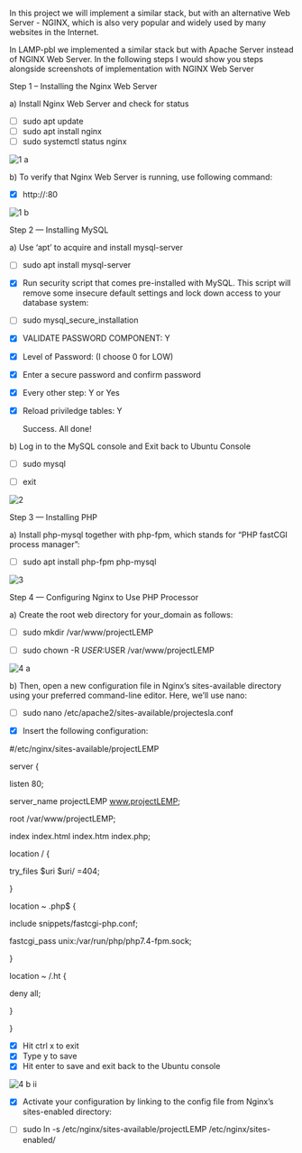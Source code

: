 In this project we will implement a similar stack, but with an alternative Web Server - NGINX, which is also very popular and widely used by many websites in the Internet.

In LAMP-pbl we implemented a similar stack but with Apache Server instead of NGINX Web Server. In the following steps I would show you steps alongside screenshots of implementation with NGINX Web Server


Step 1 – Installing the Nginx Web Server


a) Install Nginx Web Server and check for status

- [ ]	sudo apt update
- [ ]	sudo apt install nginx
- [ ]	sudo systemctl status nginx

![1 a](https://user-images.githubusercontent.com/10243139/117574572-a48a9400-b0d5-11eb-8c23-a50fee24bef3.jpg)


b) To verify that Nginx Web Server is running, use following command:

- [x]	http://<Public-IP-Address>:80

![1 b](https://user-images.githubusercontent.com/10243139/117574662-1ebb1880-b0d6-11eb-81df-af9185c7e28e.jpg)


Step 2 — Installing MySQL

a) Use ‘apt’ to acquire and install mysql-server
	
- [ ]	sudo apt install mysql-server

- [x]	Run security script that comes pre-installed with MySQL. This script will remove some insecure default settings and lock down access to your database system:

- [ ]	sudo mysql_secure_installation

- [x]	VALIDATE PASSWORD COMPONENT:  Y

- [x] 	Level of Password: (I choose 0 for LOW)
	
- [x] 	Enter a secure password and confirm password

- [x]	Every other step: Y or Yes
	
- [x] 	Reload priviledge tables: Y
	
	Success. All done!
    
b) Log in to the MySQL console and Exit back to Ubuntu Console

- [ ]	sudo mysql	

- [ ] 	exit

![2](https://user-images.githubusercontent.com/10243139/117574774-9be68d80-b0d6-11eb-9c8c-967bc20427a3.jpg)


Step 3 — Installing PHP

a) Install php-mysql together with php-fpm, which stands for “PHP fastCGI process manager”:

- [ ]	sudo apt install php-fpm php-mysql 

![3](https://user-images.githubusercontent.com/10243139/117574905-5bd3da80-b0d7-11eb-89ba-ebb5e7c8c67c.jpg)


Step 4 — Configuring Nginx to Use PHP Processor

a) Create the root web directory for your_domain as follows:

- [ ]	sudo mkdir /var/www/projectLEMP

- [ ]	sudo chown -R $USER:$USER /var/www/projectLEMP 

![4 a](https://user-images.githubusercontent.com/10243139/117575113-57f48800-b0d8-11eb-8bc5-94689640f9a4.jpg)

b) Then, open a new configuration file in Nginx’s sites-available directory using your preferred command-line editor. Here, we’ll use nano:
- [ ]	sudo nano /etc/apache2/sites-available/projectesla.conf

- [x]	Insert the following configuration:
		
#/etc/nginx/sites-available/projectLEMP

server {
	
  listen 80;
	
  server_name projectLEMP www.projectLEMP;
	
  root /var/www/projectLEMP;
	
  index index.html index.htm index.php;
	
  location / {
	
  try_files $uri $uri/ =404;
	
  }

  location ~ \.php$ {
   
  include snippets/fastcgi-php.conf;
   
  fastcgi_pass unix:/var/run/php/php7.4-fpm.sock;
   
  }

  location ~ /\.ht {
   
  deny all;
   
  }

}

- [x]	Hit ctrl x to exit
- [x]	Type y to save
- [x]	Hit enter to save and exit back to the Ubuntu console

![4 b ii](https://user-images.githubusercontent.com/10243139/117575413-8c1c7880-b0d9-11eb-97a9-5647bb7bbe66.jpg)

- [x]	Activate your configuration by linking to the config file from Nginx’s sites-enabled directory:

- [ ]	sudo ln -s /etc/nginx/sites-available/projectLEMP /etc/nginx/sites-enabled/

